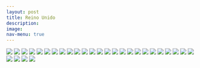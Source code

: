 ```yaml
---
layout: post
title: Reino Unido
description:
image:
nav-menu: true
---
```

![](assets/images/reino.unido/CAMBRIDGE-2017.JPG)
![](assets/images/reino.unido/ESCOCIA-2017.2.JPG)
![](assets/images/reino.unido/ESCOCIA-2017.3.JPG)
![](assets/images/reino.unido/ESCOCIA-2017.4.JPG)
![](assets/images/reino.unido/ESCOCIA-2017.5.JPG)
![](assets/images/reino.unido/GALES-2017.2.JPG)
![](assets/images/reino.unido/GALES-2017.3.JPG)
![](assets/images/reino.unido/GALES-2017.JPG)
![](assets/images/reino.unido/IRLANDA-2017.2.JPG)
![](assets/images/reino.unido/IRLANDA-2017.3.JPG)
![](assets/images/reino.unido/IRLANDA-2017.4.JPG)
![](assets/images/reino.unido/IRLANDA-2017.JPG)
![](assets/images/reino.unido/LAGO.NESS-2017.2.JPG)
![](assets/images/reino.unido/LAGO.NESS-2017.JPG)
![](assets/images/reino.unido/LIVERPOOL-2017.JPG)
![](assets/images/reino.unido/LONDRES-2017.10.JPG)
![](assets/images/reino.unido/LONDRES-2017.2.JPG)
![](assets/images/reino.unido/LONDRES-2017.5.JPG)
![](assets/images/reino.unido/LONDRES-2017.6.JPG)
![](assets/images/reino.unido/LONDRES-2017.7.JPG)
![](assets/images/reino.unido/LONDRES-2017.8.JPG)
![](assets/images/reino.unido/LONDRES-2017.9.JPG)
![](assets/images/reino.unido/LONDRES-NOTTING.HILL-2017.5.JPG)
![](assets/images/reino.unido/LONDRES-NOTTING.HILL-2017.6.JPG)
![](assets/images/reino.unido/LONDRES-WINSOR-2017.2.JPG)
![](assets/images/reino.unido/LONDRES-WINSOR-2017.3.JPG)
![](assets/images/reino.unido/LONDRES-WINSOR-2017.JPG)
![](assets/images/reino.unido/OXFORD-2017.JPG)
![](assets/images/reino.unido/STRATFORD-UPON-AVON-2017.JPG)
